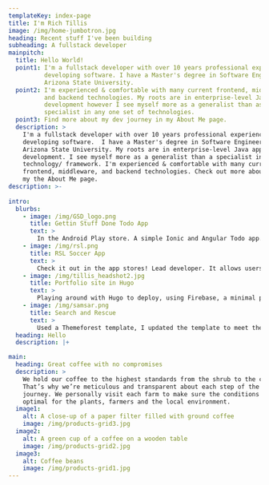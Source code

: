 ```yaml
---
templateKey: index-page
title: I'm Rich Tillis
image: /img/home-jumbotron.jpg
heading: Recent stuff I've been building
subheading: A fullstack developer
mainpitch:
  title: Hello World!
  point1: I'm a fullstack developer with over 10 years professional experience
          developing software. I have a Master's degree in Software Engineering from
          Arizona State University. 
  point2: I'm experienced & comfortable with many current frontend, middleware, 
          and backend technologies. My roots are in enterprise-level Java EE 
          development however I see myself more as a generalist than as a 
          specialist in any one set of technologies.
  point3: Find more about my dev journey in my About Me page.
  description: >
    I'm a fullstack developer with over 10 years professional experience
    developing software.  I have a Master's degree in Software Engineering from
    Arizona State University. My roots are in enterprise-level Java application
    development. I see myself more as a generalist than a specialist in one
    technology/ framework. I'm experienced & comfortable with many current
    frontend, middleware, and backend technologies. Check out more about me in
    my the About Me page.
description: >-
  
intro:
  blurbs:
    - image: /img/GSD_logo.png
      title: Gettin Stuff Done Todo App
      text: >
        In the Android Play store. A simple Ionic and Angular Todo app. This is my pet project. I use it to test out Ionic components as well as JavaScript patterns and frameworks.
    - image: /img/rsl.png
      title: RSL Soccer App
      text: >
        Check it out in the app stores! Lead developer. It allows users to stay up to date with all things going on with the club. Cool features include Facebook and email authentication, Facebook Graph API usage, Google Maps integration, and Firebase Cloud Messaging.
    - image: /img/tillis_headshot2.jpg
      title: Portfolio site in Hugo
      text: >
        Playing around with Hugo to deploy, using Firebase, a minimal porfolio and blogging website. I liked unique parts of 2 hugo themes so I decided combine them together to explore how Hugo worked to create the site I want.
    - image: /img/samsar.png
      title: Search and Rescue
      text: >
        Used a Themeforest template, I updated the template to meet the needs of this nonprofit search & rescue organization. Hosted the site using Amazon AWS S3, Cloudfront, and Route 53.
  heading: Hello
  description: |+

main:
  heading: Great coffee with no compromises
  description: >
    We hold our coffee to the highest standards from the shrub to the cup.
    That’s why we’re meticulous and transparent about each step of the coffee’s
    journey. We personally visit each farm to make sure the conditions are
    optimal for the plants, farmers and the local environment.
  image1:
    alt: A close-up of a paper filter filled with ground coffee
    image: /img/products-grid3.jpg
  image2:
    alt: A green cup of a coffee on a wooden table
    image: /img/products-grid2.jpg
  image3:
    alt: Coffee beans
    image: /img/products-grid1.jpg
---
```


